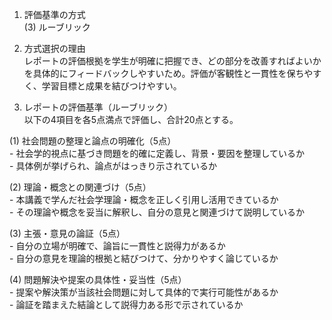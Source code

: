 1. 評価基準の方式  
(3) ルーブリック

2. 方式選択の理由  
レポートの評価根拠を学生が明確に把握でき、どの部分を改善すればよいかを具体的にフィードバックしやすいため。評価が客観性と一貫性を保ちやすく、学習目標と成果を結びつけやすい。

3. レポートの評価基準（ルーブリック）  
以下の4項目を各5点満点で評価し、合計20点とする。

(1) 社会問題の整理と論点の明確化（5点）  
    - 社会学的視点に基づき問題を的確に定義し、背景・要因を整理しているか  
    - 具体例が挙げられ、論点がはっきり示されているか  

(2) 理論・概念との関連づけ（5点）  
    - 本講義で学んだ社会学理論・概念を正しく引用し活用できているか  
    - その理論や概念を妥当に解釈し、自分の意見と関連づけて説明しているか  

(3) 主張・意見の論証（5点）  
    - 自分の立場が明確で、論旨に一貫性と説得力があるか  
    - 自分の意見を理論的根拠と結びつけて、分かりやすく論じているか  

(4) 問題解決や提案の具体性・妥当性（5点）  
    - 提案や解決策が当該社会問題に対して具体的で実行可能性があるか  
    - 論証を踏まえた結論として説得力ある形で示されているか  
